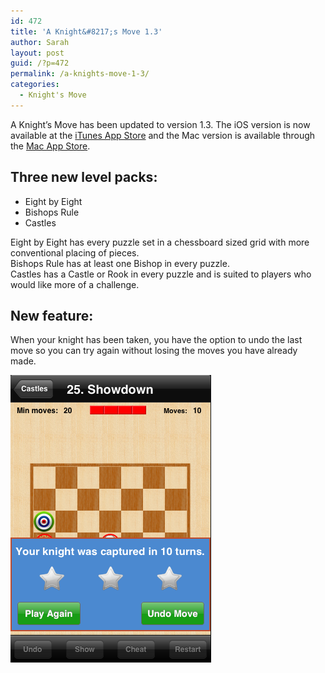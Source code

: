 ```yaml
---
id: 472
title: 'A Knight&#8217;s Move 1.3'
author: Sarah
layout: post
guid: /?p=472
permalink: /a-knights-move-1-3/
categories:
  - Knight's Move
---
```

A Knight&#8217;s Move has been updated to version 1.3. The iOS version is now available at the <a href="https://itunes.apple.com/app/a-knights-move/id530090451?mt=8" target="_blank">iTunes App Store</a> and the Mac version is available through the <a href="https://itunes.apple.com/app/a-knights-move/id533321133?mt=12" target="_blank">Mac App Store</a>.

## Three new level packs:

  * Eight by Eight
  * Bishops Rule
  * Castles

Eight by Eight has every puzzle set in a chessboard sized grid with more conventional placing of pieces.  
Bishops Rule has at least one Bishop in every puzzle.  
Castles has a Castle or Rook in every puzzle and is suited to players who would like more of a challenge.

## New feature:

When your knight has been taken, you have the option to undo the last move so you can try again without losing the moves you have already made.

[<img class="aligncenter size-full wp-image-473" alt="Undo Last Move" src="/wp-content/uploads/2013/02/UndoLast.png" width="321" height="460" />][1]

 [1]: /wp-content/uploads/2013/02/UndoLast.png